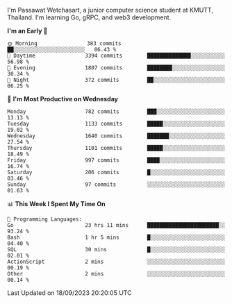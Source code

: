 
I'm Passawat Wetchasart, a junior computer science student at KMUTT, Thailand. I'm learning Go, gRPC, and web3 development.



<!--START_SECTION:waka-->
**I'm an Early 🐤** 

```text
🌞 Morning                383 commits         ██░░░░░░░░░░░░░░░░░░░░░░░   06.43 % 
🌆 Daytime                3394 commits        ██████████████░░░░░░░░░░░   56.98 % 
🌃 Evening                1807 commits        ████████░░░░░░░░░░░░░░░░░   30.34 % 
🌙 Night                  372 commits         ██░░░░░░░░░░░░░░░░░░░░░░░   06.25 % 
```
📅 **I'm Most Productive on Wednesday** 

```text
Monday                   782 commits         ███░░░░░░░░░░░░░░░░░░░░░░   13.13 % 
Tuesday                  1133 commits        █████░░░░░░░░░░░░░░░░░░░░   19.02 % 
Wednesday                1640 commits        ███████░░░░░░░░░░░░░░░░░░   27.54 % 
Thursday                 1101 commits        █████░░░░░░░░░░░░░░░░░░░░   18.49 % 
Friday                   997 commits         ████░░░░░░░░░░░░░░░░░░░░░   16.74 % 
Saturday                 206 commits         █░░░░░░░░░░░░░░░░░░░░░░░░   03.46 % 
Sunday                   97 commits          ░░░░░░░░░░░░░░░░░░░░░░░░░   01.63 % 
```


📊 **This Week I Spent My Time On** 

```text
💬 Programming Languages: 
Go                       23 hrs 11 mins      ███████████████████████░░   93.24 % 
Bash                     1 hr 5 mins         █░░░░░░░░░░░░░░░░░░░░░░░░   04.40 % 
SQL                      30 mins             █░░░░░░░░░░░░░░░░░░░░░░░░   02.01 % 
ActionScript             2 mins              ░░░░░░░░░░░░░░░░░░░░░░░░░   00.19 % 
Other                    2 mins              ░░░░░░░░░░░░░░░░░░░░░░░░░   00.14 % 
```


 Last Updated on 18/09/2023 20:20:05 UTC
<!--END_SECTION:waka-->

<!--
**markpassawat/markpassawat** is a ✨ _special_ ✨ repository because its `README.md` (this file) appears on your GitHub profile.

Here are some ideas to get you started:

- 🔭 I’m currently working on ...
- 🌱 I’m currently learning ...
- 👯 I’m looking to collaborate on ...
- 🤔 I’m looking for help with ...
- 💬 Ask me about ...
- 📫 How to reach me: ...
- 😄 Pronouns: He/Him
- ⚡ Fun fact: ...
-->
